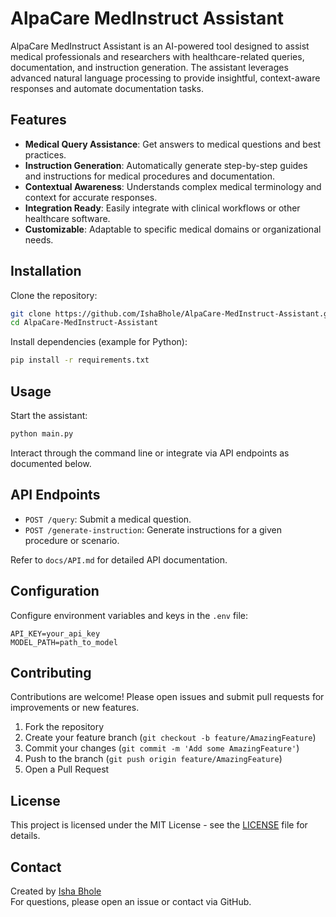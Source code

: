 # AlpaCare MedInstruct Assistant

AlpaCare MedInstruct Assistant is an AI-powered tool designed to assist medical professionals and researchers with healthcare-related queries, documentation, and instruction generation. The assistant leverages advanced natural language processing to provide insightful, context-aware responses and automate documentation tasks.

## Features

- **Medical Query Assistance**: Get answers to medical questions and best practices.
- **Instruction Generation**: Automatically generate step-by-step guides and instructions for medical procedures and documentation.
- **Contextual Awareness**: Understands complex medical terminology and context for accurate responses.
- **Integration Ready**: Easily integrate with clinical workflows or other healthcare software.
- **Customizable**: Adaptable to specific medical domains or organizational needs.

## Installation

Clone the repository:

```bash
git clone https://github.com/IshaBhole/AlpaCare-MedInstruct-Assistant.git
cd AlpaCare-MedInstruct-Assistant
```

Install dependencies (example for Python):

```bash
pip install -r requirements.txt
```

## Usage

Start the assistant:

```bash
python main.py
```

Interact through the command line or integrate via API endpoints as documented below.

## API Endpoints

- `POST /query`: Submit a medical question.
- `POST /generate-instruction`: Generate instructions for a given procedure or scenario.

Refer to `docs/API.md` for detailed API documentation.

## Configuration

Configure environment variables and keys in the `.env` file:

```env
API_KEY=your_api_key
MODEL_PATH=path_to_model
```

## Contributing

Contributions are welcome! Please open issues and submit pull requests for improvements or new features.

1. Fork the repository
2. Create your feature branch (`git checkout -b feature/AmazingFeature`)
3. Commit your changes (`git commit -m 'Add some AmazingFeature'`)
4. Push to the branch (`git push origin feature/AmazingFeature`)
5. Open a Pull Request

## License

This project is licensed under the MIT License - see the [LICENSE](LICENSE) file for details.

## Contact

Created by [Isha Bhole](https://github.com/IshaBhole)  
For questions, please open an issue or contact via GitHub.
